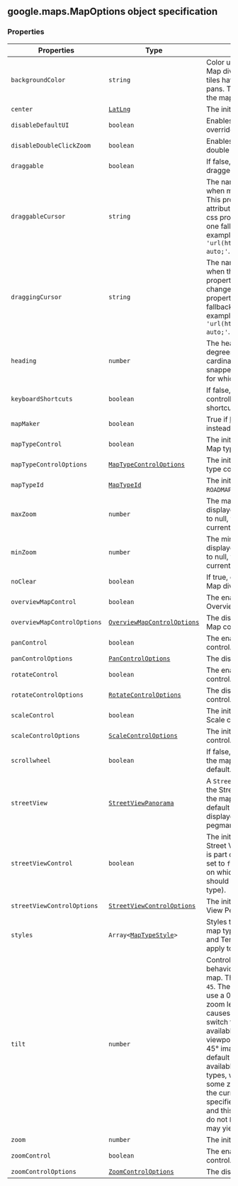 <h2 id="MapOptions">
google.maps.MapOptions
object specification
</h2><h3>Properties</h3><table summary="interface MapOptions - Properties" width="100%">
<thead>
<tr><th>Properties</th>
<th>Type</th>
<th>Description</th>
</tr></thead>
<tbody>
<tr>
<td><code>backgroundColor</code></td>
<td><code>string</code></td>
<td>Color used for the background of the Map div. This color will be visible when tiles have not yet loaded as the user pans. This option can only be set when the map is initialized.</td>
</tr>
<tr>
<td><code>center</code></td>
<td><code><a href="https://github.com/amenadiel/google-maps-documentation/blob/master/docs/google.maps.LatLng.md">LatLng</a></code></td>
<td>The initial Map center. Required.</td>
</tr>
<tr>
<td><code>disableDefaultUI</code></td>
<td><code>boolean</code></td>
<td>Enables/disables all default UI. May be overridden individually.</td>
</tr>
<tr>
<td><code>disableDoubleClickZoom</code></td>
<td><code>boolean</code></td>
<td>Enables/disables zoom and center on double click. Enabled by default.</td>
</tr>
<tr>
<td><code>draggable</code></td>
<td><code>boolean</code></td>
<td>If false, prevents the map from being dragged. Dragging is enabled by default.</td>
</tr>
<tr>
<td><code>draggableCursor</code></td>
<td><code>string</code></td>
<td>The name or url of the cursor to display when mousing over a draggable map. This property uses the css <code>cursor</code> attribute to change the icon. As with the css property, you must specify at least one fallback cursor that is not a URL. For example: <code>draggableCursor: 'url(http://www.example.com/icon.png), auto;'</code>.</td>
</tr>
<tr>
<td><code>draggingCursor</code></td>
<td><code>string</code></td>
<td>The name or url of the cursor to display when the map is being dragged. This property uses the css <code>cursor</code> attribute to change the icon. As with the css property, you must specify at least one fallback cursor that is not a URL. For example: <code>draggingCursor: 'url(http://www.example.com/icon.png), auto;'</code>.</td>
</tr>
<tr>
<td><code>heading</code></td>
<td><code>number</code></td>
<td>The heading for aerial imagery in degrees measured clockwise from cardinal direction North. Headings are snapped to the nearest available angle for which imagery is available.</td>
</tr>
<tr>
<td><code>keyboardShortcuts</code></td>
<td><code>boolean</code></td>
<td>If false, prevents the map from being controlled by the keyboard. Keyboard shortcuts are enabled by default.</td>
</tr>
<tr>
<td><code>mapMaker</code></td>
<td><code>boolean</code></td>
<td>True if <a href="http://www.google.com/mapmaker">Map Maker</a> tiles should be used instead of regular tiles.</td>
</tr>
<tr>
<td><code>mapTypeControl</code></td>
<td><code>boolean</code></td>
<td>The initial enabled/disabled state of the Map type control.</td>
</tr>
<tr>
<td><code>mapTypeControlOptions</code></td>
<td><code><a href="https://github.com/amenadiel/google-maps-documentation/blob/master/docs/google.maps.MapTypeControlOptions.md">MapTypeControlOptions</a></code></td>
<td>The initial display options for the Map type control.</td>
</tr>
<tr>
<td><code>mapTypeId</code></td>
<td><code><a href="https://github.com/amenadiel/google-maps-documentation/blob/master/docs/google.maps.MapTypeId.md">MapTypeId</a></code></td>
<td>The initial Map mapTypeId. Defaults to <code>ROADMAP</code>.</td>
</tr>
<tr>
<td><code>maxZoom</code></td>
<td><code>number</code></td>
<td>The maximum zoom level which will be displayed on the map. If omitted, or set to null, the maximum zoom from the current map type is used instead.</td>
</tr>
<tr>
<td><code>minZoom</code></td>
<td><code>number</code></td>
<td>The minimum zoom level which will be displayed on the map. If omitted, or set to null, the minimum zoom from the current map type is used instead.</td>
</tr>
<tr>
<td><code>noClear</code></td>
<td><code>boolean</code></td>
<td>If true, do not clear the contents of the Map div.</td>
</tr>
<tr>
<td><code>overviewMapControl</code></td>
<td><code>boolean</code></td>
<td>The enabled/disabled state of the Overview Map control.</td>
</tr>
<tr>
<td><code>overviewMapControlOptions</code></td>
<td><code><a href="https://github.com/amenadiel/google-maps-documentation/blob/master/docs/google.maps.OverviewMapControlOptions.md">OverviewMapControlOptions</a></code></td>
<td>The display options for the Overview Map control.</td>
</tr>
<tr>
<td><code>panControl</code></td>
<td><code>boolean</code></td>
<td>The enabled/disabled state of the Pan control.</td>
</tr>
<tr>
<td><code>panControlOptions</code></td>
<td><code><a href="https://github.com/amenadiel/google-maps-documentation/blob/master/docs/google.maps.PanControlOptions.md">PanControlOptions</a></code></td>
<td>The display options for the Pan control.</td>
</tr>
<tr>
<td><code>rotateControl</code></td>
<td><code>boolean</code></td>
<td>The enabled/disabled state of the Rotate control.</td>
</tr>
<tr>
<td><code>rotateControlOptions</code></td>
<td><code><a href="https://github.com/amenadiel/google-maps-documentation/blob/master/docs/google.maps.RotateControlOptions.md">RotateControlOptions</a></code></td>
<td>The display options for the Rotate control.</td>
</tr>
<tr>
<td><code>scaleControl</code></td>
<td><code>boolean</code></td>
<td>The initial enabled/disabled state of the Scale control.</td>
</tr>
<tr>
<td><code>scaleControlOptions</code></td>
<td><code><a href="https://github.com/amenadiel/google-maps-documentation/blob/master/docs/google.maps.ScaleControlOptions.md">ScaleControlOptions</a></code></td>
<td>The initial display options for the Scale control.</td>
</tr>
<tr>
<td><code>scrollwheel</code></td>
<td><code>boolean</code></td>
<td>If false, disables scrollwheel zooming on the map. The scrollwheel is enabled by default.</td>
</tr>
<tr>
<td><code>streetView</code></td>
<td><code><a href="https://github.com/amenadiel/google-maps-documentation/blob/master/docs/google.maps.StreetViewPanorama.md">StreetViewPanorama</a></code></td>
<td>A <code>StreetViewPanorama</code> to display when the Street View pegman is dropped on the map. If no panorama is specified, a default <code>StreetViewPanorama</code> will be displayed in the map's <code>div</code> when the pegman is dropped.</td>
</tr>
<tr>
<td><code>streetViewControl</code></td>
<td><code>boolean</code></td>
<td>The initial enabled/disabled state of the Street View Pegman control. This control is part of the default UI, and should be set to <code>false</code> when displaying a map type on which the Street View road overlay should not appear (e.g. a non-Earth map type).</td>
</tr>
<tr>
<td><code>streetViewControlOptions</code></td>
<td><code><a href="https://github.com/amenadiel/google-maps-documentation/blob/master/docs/google.maps.StreetViewControlOptions.md">StreetViewControlOptions</a></code></td>
<td>The initial display options for the Street View Pegman control.</td>
</tr>
<tr>
<td><code>styles</code></td>
<td><code>Array&lt;<a href="https://github.com/amenadiel/google-maps-documentation/blob/master/docs/google.maps.MapTypeStyle.md">MapTypeStyle</a>&gt;</code></td>
<td>Styles to apply to each of the default map types. Note that for Satellite/Hybrid and Terrain modes, these styles will only apply to labels and geometry.</td>
</tr>
<tr>
<td><code>tilt</code></td>
<td><code>number</code></td>
<td>Controls the automatic switching behavior for the angle of incidence of the map. The only allowed values are <code>0</code> and <code>45</code>. The value <code>0</code> causes the map to always use a 0° overhead view regardless of the zoom level and viewport. The value <code>45</code> causes the tilt angle to automatically switch to 45 whenever 45° imagery is available for the current zoom level and viewport, and switch back to 0 whenever 45° imagery is not available (this is the default behavior). 45° imagery is only available for <code>SATELLITE</code> and <code>HYBRID</code> map types, within some locations, and at some zoom levels. <b>Note:</b> <code>getTilt</code> returns the current tilt angle, not the value specified by this option. Because <code>getTilt</code> and this option refer to different things, do not <code>bind()</code> the <code>tilt</code> property; doing so may yield unpredictable effects.</td>
</tr>
<tr>
<td><code>zoom</code></td>
<td><code>number</code></td>
<td>The initial Map zoom level. Required.</td>
</tr>
<tr>
<td><code>zoomControl</code></td>
<td><code>boolean</code></td>
<td>The enabled/disabled state of the Zoom control.</td>
</tr>
<tr>
<td><code>zoomControlOptions</code></td>
<td><code><a href="https://github.com/amenadiel/google-maps-documentation/blob/master/docs/google.maps.ZoomControlOptions.md">ZoomControlOptions</a></code></td>
<td>The display options for the Zoom control.</td>
</tr>
</tbody>
</table>